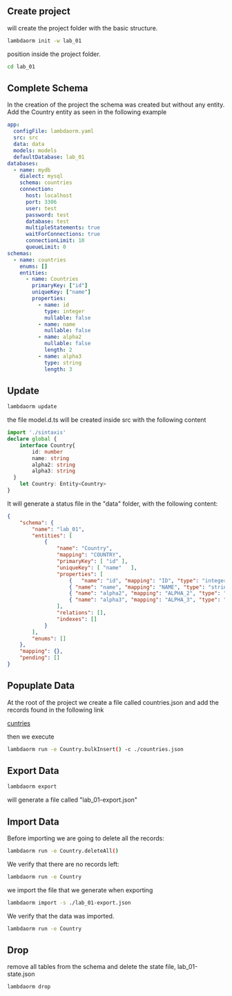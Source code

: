 
## Create project

will create the project folder with the basic structure.

```sh
lambdaorm init -w lab_01
```

position inside the project folder.

```sh
cd lab_01
```

## Complete Schema

In the creation of the project the schema was created but without any entity.
Add the Country entity as seen in the following example

```yaml
app:
  configFile: lambdaorm.yaml
  src: src
  data: data
  models: models
  defaultDatabase: lab_01
databases:
  - name: mydb
    dialect: mysql
    schema: countries
    connection:
      host: localhost
      port: 3306
      user: test
      password: test
      database: test
      multipleStatements: true
      waitForConnections: true
      connectionLimit: 10
      queueLimit: 0
schemas:
  - name: countries
    enums: []
    entities:
      - name: Countries
        primaryKey: ["id"]
        uniqueKey: ["name"]
        properties:
          - name: id
            type: integer
            nullable: false
          - name: name
            nullable: false
          - name: alpha2
            nullable: false
            length: 2
          - name: alpha3
            type: string
            length: 3

```

## Update

```sh
lambdaorm update
```

the file model.d.ts will be created inside src with the following content

```ts
import './sintaxis'
declare global {
	interface Country{
		id: number
		name: string
		alpha2: string
		alpha3: string
  }
	let Country: Entity<Country>
}
```

It will generate a status file in the "data" folder, with the following content:

```json
{
	"schema": {
		"name": "lab_01",
		"entities": [
			{
				"name": "Country",
				"mapping": "COUNTRY",
				"primaryKey": [ "id" ],
				"uniqueKey": [ "name"	],
				"properties": [
					{	"name": "id", "mapping": "ID", "type": "integer", "nullable": false },
					{ "name": "name", "mapping": "NAME", "type": "string","length": 127, "nullable": false },
					{ "name": "alpha2", "mapping": "ALPHA_2", "type": "string", "length": 2, "nullable": false },
					{ "name": "alpha3", "mapping": "ALPHA_3", "type": "string", "length": 3, "nullable": false }
				],
				"relations": [],
				"indexes": []
			}
		],
		"enums": []
	},
	"mapping": {},
	"pending": []
}
```

## Popuplate Data

At the root of the project we create a file called countries.json and add the records found in the following link

[cuntries](https://github.com/stefangabos/world_countries/blob/master/data/en/countries.json)

then we execute

```sh
lambdaorm run -e Country.bulkInsert() -c ./countries.json
```

## Export Data

```sh
lambdaorm export 
```

will generate a file called "lab_01-export.json"

## Import Data

Before importing we are going to delete all the records:

```sh
lambdaorm run -e Country.deleteAll()
```

We verify that there are no records left:

```sh
lambdaorm run -e Country
```

we import the file that we generate when exporting

```sh
lambdaorm import -s ./lab_01-export.json
```

We verify that the data was imported.

```sh
lambdaorm run -e Country
```

## Drop

remove all tables from the schema and delete the state file, lab_01-state.json

```sh
lambdaorm drop
```
